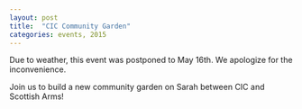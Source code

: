 ```yaml
---
layout: post
title:  "CIC Community Garden"
categories: events, 2015
---
```


Due to weather, this event was postponed to May 16th. We apologize for the inconvenience.

Join us to build a new community garden on Sarah between CIC and Scottish Arms!
